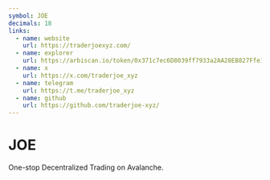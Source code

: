 ```yaml
---
symbol: JOE
decimals: 18
links:
  - name: website
    url: https://traderjoexyz.com/
  - name: explorer
    url: https://arbiscan.io/token/0x371c7ec6D8039ff7933a2AA28EB827Ffe1F52f07
  - name: x
    url: https://x.com/traderjoe_xyz
  - name: telegram
    url: https://t.me/traderjoe_xyz
  - name: github
    url: https://github.com/traderjoe-xyz/
---
```


# JOE

One-stop Decentralized Trading on Avalanche.
